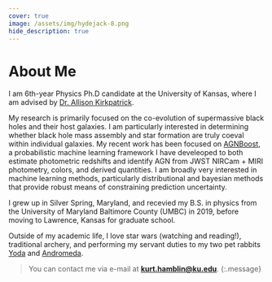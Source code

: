```yaml
---
cover: true
image: /assets/img/hydejack-8.png
hide_description: true
---
```

# About Me
I am 6th-year Physics Ph.D candidate at the University of Kansas, where I am advised by [Dr. Allison Kirkpatrick](https://kirkpatrick.ku.edu/).

My research is primarily focused on the co-evolution of supermassive black holes and their host galaxies. I am particularly interested in determining whether black hole mass assembly and star formation are truly coeval within individual galaxies. My recent work has been focused on [AGNBoost](https://github.com/hamblin-ku/AGNBoost), a probabilistic machine learning framework I have develeoped to both estimate photometric redshifts and identify AGN from JWST NIRCam + MIRI photometry, colors, and derived quantities. I am broadly very interested in machine learning methods, particularly distributional and bayesian methods that provide robust means of constraining prediction uncertainty. 

I grew up in Silver Spring, Maryland, and recevied my B.S. in physics from the University of Maryland Baltimore County (UMBC) in 2019, before moving to Lawrence, Kansas for graduate school. 

Outside of my academic life, I love star wars (watching and reading!), traditional archery, and performing my servant duties to my two pet rabbits [Yoda](/assets/img/Yoda.png) and [Andromeda](/assets/img/Andromeda.png).


>You can contact me via e-mail at **kurt.hamblin@ku.edu**.
{:.message}
